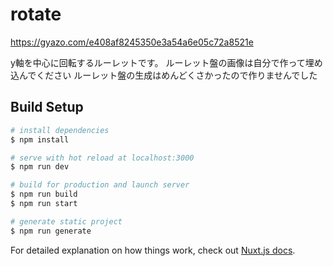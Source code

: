 # rotate

https://gyazo.com/e408af8245350e3a54a6e05c72a8521e

y軸を中心に回転するルーレットです。
ルーレット盤の画像は自分で作って埋め込んでください
ルーレット盤の生成はめんどくさかったので作りませんでした

## Build Setup

```bash
# install dependencies
$ npm install

# serve with hot reload at localhost:3000
$ npm run dev

# build for production and launch server
$ npm run build
$ npm run start

# generate static project
$ npm run generate
```

For detailed explanation on how things work, check out [Nuxt.js docs](https://nuxtjs.org).
